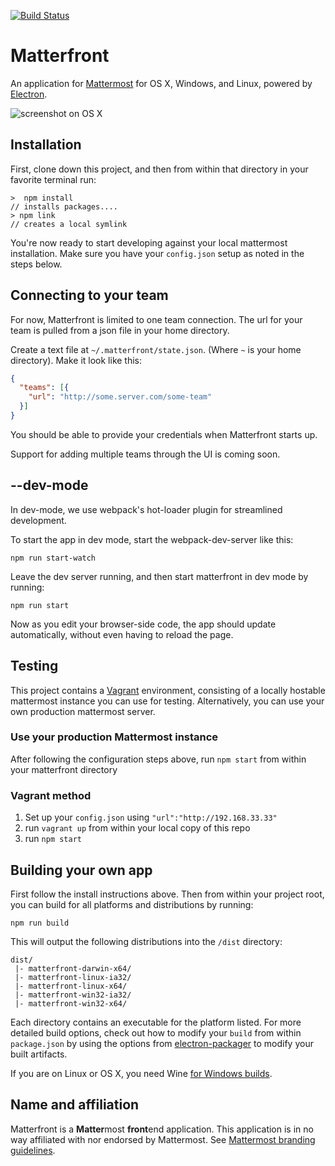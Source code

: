 [![Build Status](https://travis-ci.org/StateFarmIns/matterfront.svg)](https://travis-ci.org/StateFarmIns/matterfront)

# Matterfront

An application for [Mattermost](http://mattermost.org) for OS X, Windows, and Linux, powered by [Electron](http://electron.atom.io).

![screenshot on OS X](https://cloud.githubusercontent.com/assets/75445/10773661/f6ba012e-7cfc-11e5-9873-e685ea80c860.png)

## Installation

First, clone down this project, and then from within that directory in your favorite terminal run:

```
>  npm install
// installs packages....
> npm link
// creates a local symlink
```
You're now ready to start developing against your local mattermost installation. Make sure
you have your `config.json` setup as noted in the steps below.

## Connecting to your team

For now, Matterfront is limited to one team connection. The url for your team is pulled from a json file in your home directory.

Create a text file at `~/.matterfront/state.json`. (Where `~` is your home directory). Make it look like this:

```json
{
  "teams": [{
    "url": "http://some.server.com/some-team"
  }]
}
```

You should be able to provide your credentials when Matterfront starts up.

Support for adding multiple teams through the UI is coming soon.

## --dev-mode

In dev-mode, we use webpack's hot-loader plugin for streamlined development.

To start the app in dev mode, start the webpack-dev-server like this:

```
npm run start-watch
```

Leave the dev server running, and then start matterfront in dev mode by running:

```
npm run start
```

Now as you edit your browser-side code, the app should update automatically, without even having to reload the page.

## Testing

This project contains a [Vagrant](https://vagrantup.com) environment, consisting of
a locally hostable mattermost instance you can use for testing. Alternatively, you can use your own production mattermost server.

### Use your production Mattermost instance

After following the configuration steps above, run `npm start` from within your matterfront directory

### Vagrant method

1. Set up your `config.json` using `"url":"http://192.168.33.33"`
2. run `vagrant up` from within your local
copy of this repo
3. run `npm start`

## Building your own app

First follow the install instructions above. Then from within your project root,
you can build for all platforms and distributions by running:

    npm run build

This will output the following distributions into the `/dist` directory:

```
dist/
 |- matterfront-darwin-x64/
 |- matterfront-linux-ia32/
 |- matterfront-linux-x64/
 |- matterfront-win32-ia32/
 |- matterfront-win32-x64/
```

Each directory contains an executable for the platform listed. For more detailed
build options, check out how to modify your `build` from within `package.json` by
using the options from [electron-packager](https://github.com/maxogden/electron-packager#usage) to modify your built artifacts.

If you are on Linux or OS X, you need Wine [for Windows builds](https://github.com/maxogden/electron-packager#building-windows-apps-from-non-windows-platforms).

## Name and affiliation

Matterfront is a **Matter**most **front**end application. This application is in no way affiliated with nor endorsed by Mattermost. See [Mattermost branding guidelines](http://www.mattermost.org/brand-guidelines/).
